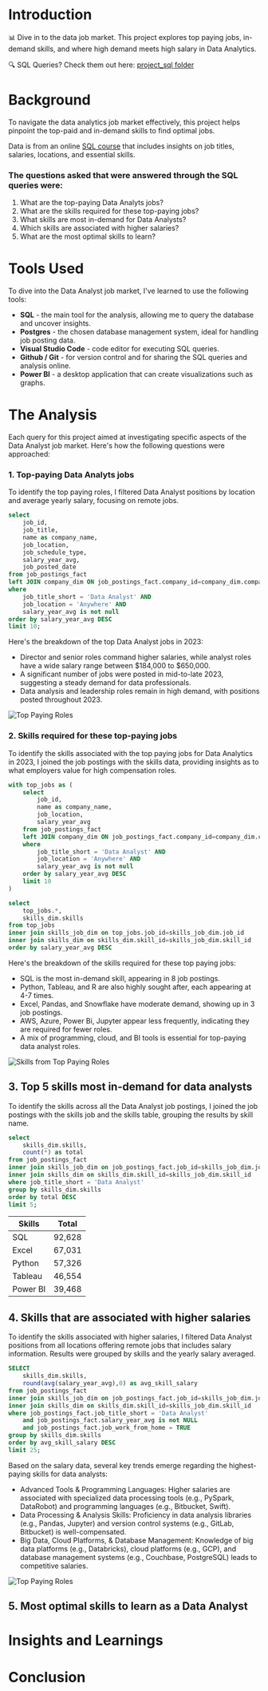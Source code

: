 # Introduction
📊 Dive in to the data job market. This project explores top paying jobs, in-demand skills, and where high demand meets high salary in Data Analytics. 

🔍 SQL Queries? Check them out here: [project_sql folder](/project_sql/)

# Background
To navigate the data analytics job market effectively, this project helps pinpoint the top-paid and in-demand skills to find optimal jobs.

Data is from an online [SQL course](https://lukebarousse.com/sql) that includes insights on job titles, salaries, locations, and essential skills.

### The questions asked that were answered through the SQL queries were:

1. What are the top-paying Data Analyts jobs?
2. What are the skills required for these top-paying jobs?
3. What skills are most in-demand for Data Analysts?
4. Which skills are associated with higher salaries?
5. What are the most optimal skills to learn?

# Tools Used
To dive into the Data Analyst job market, I've learned to use the following tools:

- **SQL** - the main tool for the analysis, allowing me to query the database and uncover insights.
- **Postgres** - the chosen database management system, ideal for handling job posting data.
- **Visual Studio Code** - code editor for executing SQL queries.
- **Github / Git** - for version control and for sharing the SQL queries and analysis online.
- **Power BI** - a desktop application that can create visualizations such as graphs.


# The Analysis
Each query for this project aimed at investigating specific aspects of the Data Analyst job market.  Here's how the following questions were approached:

### 1. Top-paying Data Analyts jobs
To identify the top paying roles, I filtered Data Analyst positions by location and average yearly salary, focusing on remote jobs. 

```sql
select 
    job_id,
    job_title,
    name as company_name,
    job_location,
    job_schedule_type,
    salary_year_avg,
    job_posted_date
from job_postings_fact
left JOIN company_dim ON job_postings_fact.company_id=company_dim.company_id
where 
    job_title_short = 'Data Analyst' AND
    job_location = 'Anywhere' AND
    salary_year_avg is not null
order by salary_year_avg DESC
limit 10;
```

Here's the breakdown of the top Data Analyst jobs in 2023:
- Director and senior roles command higher salaries, while analyst roles have a wide salary range between $184,000 to $650,000.
- A significant number of jobs were posted in mid-to-late 2023, suggesting a steady demand for data professionals.
- Data analysis and leadership roles remain in high demand, with positions posted throughout 2023.

![Top Paying Roles](project_sql\Assets\salary_top_10_jobs.png)


### 2. Skills required for these top-paying jobs
To identify the skills associated with the top paying jobs for Data Analytics in 2023, I joined the job postings with the skills data, providing insights as to what employers value for high compensation roles. 

```sql
with top_jobs as (
    select 
        job_id,
        name as company_name,
        job_location,
        salary_year_avg
    from job_postings_fact
    left JOIN company_dim ON job_postings_fact.company_id=company_dim.company_id
    where 
        job_title_short = 'Data Analyst' AND
        job_location = 'Anywhere' AND
        salary_year_avg is not null
    order by salary_year_avg DESC
    limit 10
)

select
    top_jobs.*,
    skills_dim.skills
from top_jobs
inner join skills_job_dim on top_jobs.job_id=skills_job_dim.job_id
inner join skills_dim on skills_dim.skill_id=skills_job_dim.skill_id
order by salary_year_avg DESC
```

Here's the breakdown of the skills required for these top paying jobs:
- SQL is the most in-demand skill, appearing in 8 job postings.
- Python, Tableau, and R are also highly sought after, each appearing at 4-7 times.
- Excel, Pandas, and Snowflake have moderate demand, showing up in 3 job postings.
- AWS, Azure, Power Bi, Jupyter appear less frequently, indicating they are required for fewer roles.
- A mix of programming, cloud, and BI tools is essential for top-paying data analyst roles.

![Skills from Top Paying Roles](project_sql\Assets\top_paying_skills.png)



## 3. Top 5 skills most in-demand for data analysts
To identify the skills across all the Data Analyst job postings, I joined the job postings with the skills job and the skills table, grouping the results by skill name.

```sql
select
    skills_dim.skills,
    count(*) as total
from job_postings_fact
inner join skills_job_dim on job_postings_fact.job_id=skills_job_dim.job_id
inner join skills_dim on skills_dim.skill_id=skills_job_dim.skill_id
where job_title_short = 'Data Analyst'
group by skills_dim.skills
order by total DESC
limit 5;
```

| Skills   | Total  |
|----------|--------|
| SQL      | 92,628 |
| Excel    | 67,031 |
| Python   | 57,326 |
| Tableau  | 46,554 |
| Power BI | 39,468 |



## 4. Skills that are associated with higher salaries
To identify the skills associated with higher salaries, I filtered Data Analyst positions from all locations offering remote jobs that includes salary information. Results were grouped by skills and the yearly salary averaged.

```sql
SELECT
    skills_dim.skills,
    round(avg(salary_year_avg),0) as avg_skill_salary
from job_postings_fact
inner join skills_job_dim on job_postings_fact.job_id=skills_job_dim.job_id
inner join skills_dim on skills_dim.skill_id=skills_job_dim.skill_id
where job_postings_fact.job_title_short = 'Data Analyst' 
    and job_postings_fact.salary_year_avg is not NULL
    and job_postings_fact.job_work_from_home = TRUE
group by skills_dim.skills
order by avg_skill_salary DESC
limit 25;
```

Based on the salary data, several key trends emerge regarding the highest-paying skills for data analysts:

- Advanced Tools & Programming Languages: Higher salaries are associated with specialized data processing tools (e.g., PySpark, DataRobot) and programming languages (e.g., Bitbucket, Swift).
- Data Processing & Analysis Skills: Proficiency in data analysis libraries (e.g., Pandas, Jupyter) and version control systems (e.g., GitLab, Bitbucket) is well-compensated.
- Big Data, Cloud Platforms, & Database Management: Knowledge of big data platforms (e.g., Databricks), cloud platforms (e.g., GCP), and database management systems (e.g., Couchbase, PostgreSQL) leads to competitive salaries.

![Top Paying Roles](project_sql\Assets\skills_associated_high_salary.png)


## 5. Most optimal skills to learn as a Data Analyst

# Insights and Learnings
# Conclusion 